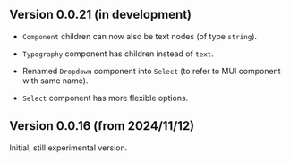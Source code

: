 ## Version 0.0.21 (in development)

* `Component` children can now also be text nodes (of type `string`).

* `Typography` component has children instead of `text`.

* Renamed `Dropdown` component into `Select`
  (to refer to MUI component with same name).

* `Select` component has more flexible options.
 
## Version 0.0.16 (from 2024/11/12)

Initial, still experimental version. 
